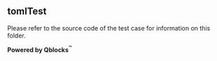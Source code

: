 ## tomlTest

Please refer to the source code of the test case for information on this folder.

**Powered by Qblocks<sup>&trade;</sup>**

